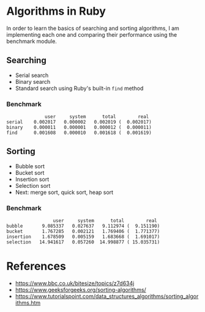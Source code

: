 # Algorithms in Ruby
In order to learn the basics of searching and sorting algorithms, I am implementing each one and comparing their performance using the benchmark module.

## Searching
* Serial search
* Binary search
* Standard search using Ruby's built-in `find` method

### Benchmark
```
              user     system      total        real
serial    0.002017   0.000002   0.002019 (  0.002017)
binary    0.000011   0.000001   0.000012 (  0.000011)
find      0.001608   0.000010   0.001618 (  0.001619)
```

## Sorting
* Bubble sort
* Bucket sort
* Insertion sort
* Selection sort
* Next: merge sort, quick sort, heap sort


### Benchmark
```
                 user     system      total        real
bubble       9.085337   0.027637   9.112974 (  9.151190)
bucket       1.767285   0.002121   1.769406 (  1.771377)
insertion    1.678509   0.005159   1.683668 (  1.691017)
selection   14.941617   0.057260  14.998877 ( 15.035731)
```

# References
* https://www.bbc.co.uk/bitesize/topics/z7d634j
* https://www.geeksforgeeks.org/sorting-algorithms/
* https://www.tutorialspoint.com/data_structures_algorithms/sorting_algorithms.htm
